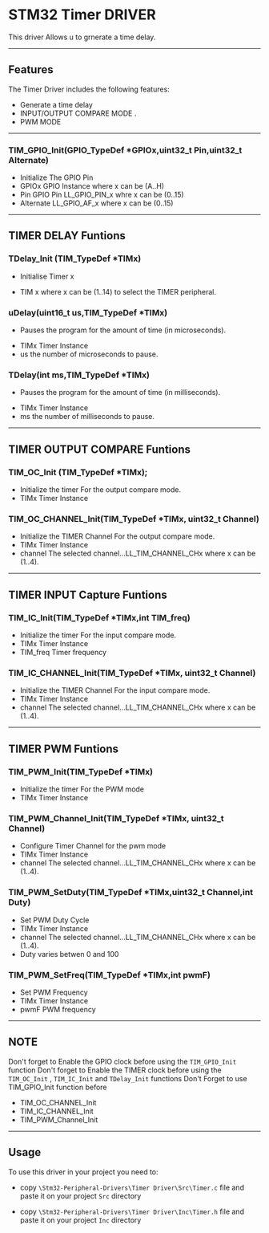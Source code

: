 # STM32 Timer DRIVER 

This driver Allows u to grnerate a time delay.

---

## Features
The Timer Driver includes the following features:

- Generate a time delay
- INPUT/OUTPUT COMPARE MODE .
- PWM MODE


---

### TIM_GPIO_Init(GPIO_TypeDef *GPIOx,uint32_t Pin,uint32_t Alternate)
- Initialize The GPIO Pin 
- GPIOx GPIO Instance where x can be (A..H)
- Pin GPIO Pin LL_GPIO_PIN_x whre x can be (0..15)
- Alternate LL_GPIO_AF_x where x can be (0..15)
---
## TIMER DELAY Funtions

### TDelay_Init (TIM_TypeDef *TIMx)
* Initialise Timer x
- TIM x where x can be (1..14) to select the TIMER peripheral.
### uDelay(uint16_t us,TIM_TypeDef *TIMx)
* Pauses the program for the amount of time (in microseconds).
-  TIMx Timer Instance
-  us the number of microseconds to pause.
### TDelay(int ms,TIM_TypeDef *TIMx)
* Pauses the program for the amount of time (in milliseconds).
-  TIMx Timer Instance
-  ms the number of milliseconds to pause.
---
## TIMER OUTPUT COMPARE Funtions
### TIM_OC_Init (TIM_TypeDef *TIMx);
- Initialize the timer For the output compare mode.
- TIMx Timer Instance
### TIM_OC_CHANNEL_Init(TIM_TypeDef *TIMx, uint32_t Channel)
- Initialize the TIMER Channel For the output compare mode.
- TIMx Timer Instance
- channel The selected channel...LL_TIM_CHANNEL_CHx where x can be (1..4).
---

## TIMER INPUT Capture Funtions
### TIM_IC_Init(TIM_TypeDef *TIMx,int TIM_freq)
- Initialize the timer For the input compare mode.
- TIMx Timer Instance
- TIM_freq Timer frequency
### TIM_IC_CHANNEL_Init(TIM_TypeDef *TIMx, uint32_t Channel)
- Initialize the TIMER Channel For the input compare mode.
- TIMx Timer Instance
- channel The selected channel...LL_TIM_CHANNEL_CHx where x can be (1..4). 
---

## TIMER PWM Funtions
### TIM_PWM_Init(TIM_TypeDef *TIMx)
- Initialize the timer For the PWM mode
- TIMx Timer Instance
### TIM_PWM_Channel_Init(TIM_TypeDef *TIMx, uint32_t Channel)
- Configure Timer Channel for the pwm mode
- TIMx Timer Instance
- channel The selected channel...LL_TIM_CHANNEL_CHx where x can be (1..4).
### TIM_PWM_SetDuty(TIM_TypeDef *TIMx,uint32_t Channel,int Duty)
- Set PWM Duty Cycle 
- TIMx Timer Instance
- channel The selected channel...LL_TIM_CHANNEL_CHx where x can be (1..4).
- Duty varies betwen 0 and 100
### TIM_PWM_SetFreq(TIM_TypeDef *TIMx,int pwmF)
- Set PWM Frequency
- TIMx Timer Instance
- pwmF PWM frequency
---
## NOTE 
Don't forget to Enable the GPIO clock before using the `TIM_GPIO_Init` function
Don't forget to Enable the TIMER clock before using the `TIM_OC_Init` , `TIM_IC_Init` and `TDelay_Init` functions 
Don't Forget to use TIM_GPIO_Init function before 
- TIM_OC_CHANNEL_Init
- TIM_IC_CHANNEL_Init
- TIM_PWM_Channel_Init 
---
## Usage

To use this driver in your project you need to: 

- copy `\Stm32-Peripheral-Drivers\Timer Driver\Src\Timer.c` file and paste it on your project `Src` directory

- copy `\Stm32-Peripheral-Drivers\Timer Driver\Inc\Timer.h` file and paste it on your project `Inc` directory
